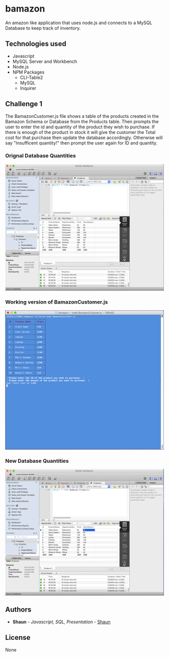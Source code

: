 # bamazon
An amazon like application that uses node.js and connects to a MySQL Database to keep track of inventory. 

## Technologies used
* Javascript
* MySQL Server and Workbench
* Node.js
* NPM Packages
	* CLI-Table2
	* MySQL  
	* Inquirer

## Challenge 1

The BamazonCustomer.js file shows a table of the products created in the Bamazon Schema or Database from the Products table.  Then prompts the user to enter the id and quantity of the product they wish to purchase.  If there is enough of the product in stock it will give the customer the Total cost for that purchase then update the database accordingly. Otherwise will say "Insufficent quantity!" then prompt the user again for ID and quantity.  


### Orignal Database Quantities
![Alt Text](/images/BamazonCustomer/original-DBquantity.png?raw=true "Original Database Quantities")

### Working version of BamazonCustomer.js 
![Alt Text](/images/BamazonCustomer/working-BamazonCustomerjs.png?raw=true "Working version of BamazonCustomer.js")

### New Database Quantities
![Alt Text](/images/BamazonCustomer/new-DBquantity.png?raw=true "New Database Quantities")

## Authors

* **Shaun** - *Javascript, SQL, Presentation* - [Shaun](https://github.com/fullers)

## License
   
   None